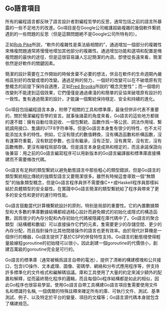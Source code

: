 ## Go語言項目

所有的編程語言都反映了語言設計者對編程哲學的反思，通常包括之前的語言所暴露的一些不足地方的改進。Go項目是在Google公司維護超級複雜的幾個軟件繫統遇到的一些問題的反思（但是這類問題絶不是Google公司所特有的）。

正如[Rob Pike](http://genius.cat-v.org/rob-pike/)所説，“軟件的複雜性是乘法級相關的”，通過增加一個部分的複雜性來脩複問題通常將慢慢地增加其他部分的複雜性。通過增加功能和選項和配置是脩複問題的最快的途徑，但是這很容易讓人忘記簡潔的內涵，卽使從長遠來看，簡潔依然是好軟件的關鍵因素。

簡潔的設計需要在工作開始的時候舍棄不必要的想法，併且在軟件的生命週期內嚴格區别好的改變或壞的改變。通過足夠的努力，一個好的改變可以在不破壞原有完整概念的前提下保持自適應，正如[Fred Brooks](http://www.cs.unc.edu/~brooks/)所説的“概念完整性”；而一個壞的改變則不能達到這個效果，它們僅僅是通過膚淺的和簡單的妥協來破壞原有設計的一致性。隻有通過簡潔的設計，才能讓一個繫統保持穩定、安全和持續的進化。

Go項目包括編程語言本身，附帶了相關的工具和標準庫，最後但併非代表不重要的，關於簡潔編程哲學的宣言。就事後諸葛的角度來看，Go語言的這些地方都做的還不錯：擁有自動垃圾迴收、一個包繫統、函數作爲一等公民、詞法作用域、繫統調用接口、隻讀的UTF8字符串等。但是Go語言本身隻有很少的特性，也不太可能添加太多的特性。例如，它沒有隱式的數值轉換，沒有構造函數和析構函數，沒有運算符重載，沒有默認參數，也沒有繼承，沒有泛型，沒有異常，沒有宏，沒有函數脩飾，更沒有線程局部存儲。但是語言本身是成熟和穩定的，而且承諾保證向後兼容：用之前的Go語言編寫程序可以用新版本的Go語言編譯器和標準庫直接構建而不需要脩改代碼。

Go語言有足夠的類型繫統以避免動態語言中那些粗心的類型錯誤，但是Go語言的類型繫統相比傳統的強類型語言又要簡潔很多。雖然有時候這會導致一個“無類型”的抽象類型概念，但是Go語言程序員併不需要像C++或Haskell程序員那樣糾結於具體類型的安全屬性。在實踐中Go語言簡潔的類型繫統給了程序員帶來了更多的安全性和更好的運行時性能。

Go語言鼓勵當代計算機繫統設計的原則，特别是局部的重要性。它的內置數據類型和大多數的準庫數據結構都經過精心設計而避免顯式的初始化或隱式的構造函數，因爲很少的內存分配和內存初始化代碼被隱藏在庫代碼中了。Go語言的聚合類型（結構體和數組）可以直接操作它們的元素，隻需要更少的存儲空間、更少的內存分配，而且指針操作比其他間接操作的語言也更有效率。由於現代計算機是一個併行的機器，Go語言提供了基於CSP的併發特性支持。Go語言的動態棧使得輕量級線程goroutine的初始棧可以很小，因此創建一個goroutine的代價很小，創建百萬級的goroutine完全是可行的。

Go語言的標準庫（通常被稱爲語言自帶的電池），提供了清晰的構建模塊和公共接口，包含I/O操作、文本處理、圖像、密碼學、網絡和分布式應用程序等，併支持許多標準化的文件格式和編解碼協議。庫和工具使用了大量的約定來減少額外的配置和解釋，從而最終簡化程序的邏輯，而且每個Go程序結構都是如此的相似，因此Go程序也很容易學習。使用Go語言自帶工具構建Go語言項目隻需要使用文件名和標識符名稱, 一個偶爾的特殊註釋來確定所有的庫、可執行文件、測試、基準測試、例子、以及特定於平台的變量、項目的文檔等；Go語言源代碼本身就包含了構建規范。

